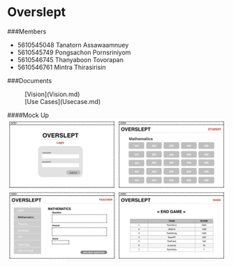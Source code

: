 # Overslept

###Members
- 5610545048 Tanatorn Assawaamnuey
- 5610545749 Pongsachon Pornsriniyom  
- 5610546745 Thanyaboon Tovorapan  
- 5610546761 Mintra Thirasirisin

###Documents
<dd> [Vision](Vision.md) </dd> 
<dd> [Use Cases](Usecase.md) </dd> 

####Mock Up
![Mockup](mockup.jpg)
